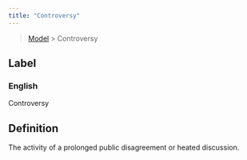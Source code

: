```yaml
---
title: "Controversy"
---
```


> [Model](./../) > Controversy

## Label

### English
Controversy


## Definition
The activity of a prolonged public disagreement or heated discussion. 


    
